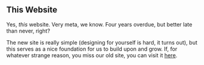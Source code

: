 
## This Website

Yes, _this_ website. Very meta, we know. Four years overdue, but better late than never, right?

The new site is really simple (designing for yourself is hard, it turns out), but this serves as a nice foundation for us to build upon and grow. If, for whatever strange reason, you miss our old site, you can visit it [here](http://classic.byimplication.com).
